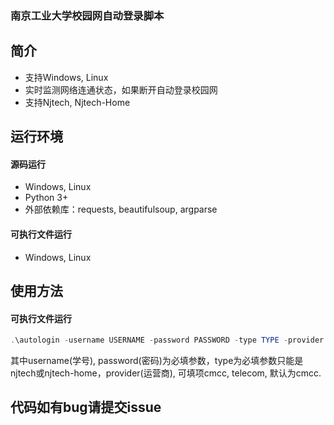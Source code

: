 ### 南京工业大学校园网自动登录脚本

## 简介

- 支持Windows, Linux
- 实时监测网络连通状态，如果断开自动登录校园网
- 支持Njtech, Njtech-Home 

## 运行环境

#### 源码运行

- Windows, Linux
- Python 3+
- 外部依赖库：requests, beautifulsoup, argparse 

#### 可执行文件运行

- Windows, Linux

  

## 使用方法

#### 可执行文件运行

```powershell
.\autologin -username USERNAME -password PASSWORD -type TYPE -provider PROVIDER
```

其中username(学号), password(密码)为必填参数，type为必填参数只能是njtech或njtech-home，provider(运营商), 可填项cmcc, telecom, 默认为cmcc.

## 代码如有bug请提交issue
